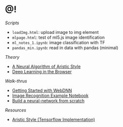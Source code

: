 
# @!
*Scripts*
* `loadImg.html`: upload image to img element
* `mlpage.html`: test of ml5.js image identification
* `ml_notes_1.ipynb`: image classification with TF
* `pandas_min.ipynb`: read in data with pandas (minimal)

*Theory*
* <a href=https://arxiv.org/pdf/1508.06576.pdf> A Neural Algorithm of Aristic Style </a>
* <a href=https://arxiv.org/pdf/1901.09388.pdf> Deep Learning in the Browser </a>

*Walk-thrus*
* <a href=https://milhidaka.github.io/webdnn-exercise/> Getting Started with WebDNN</a>
* <a href=https://github.com/MGCodesandStats/image-recognition-with-keras-convolutional-neural-networks/blob/master/.ipynb_checkpoints/keras%20images-checkpoint.ipynb> Image Recognition Example Notebook </a>
* <a href=https://towardsdatascience.com/how-to-build-your-own-neural-network-from-scratch-in-python-68998a08e4f6>
   Build a neural-network from scratch </a>

*Resources*
* <a href=https://github.com/cysmith/neural-style-tf> Aristic Style (Tensorflow Implementation) </a>

